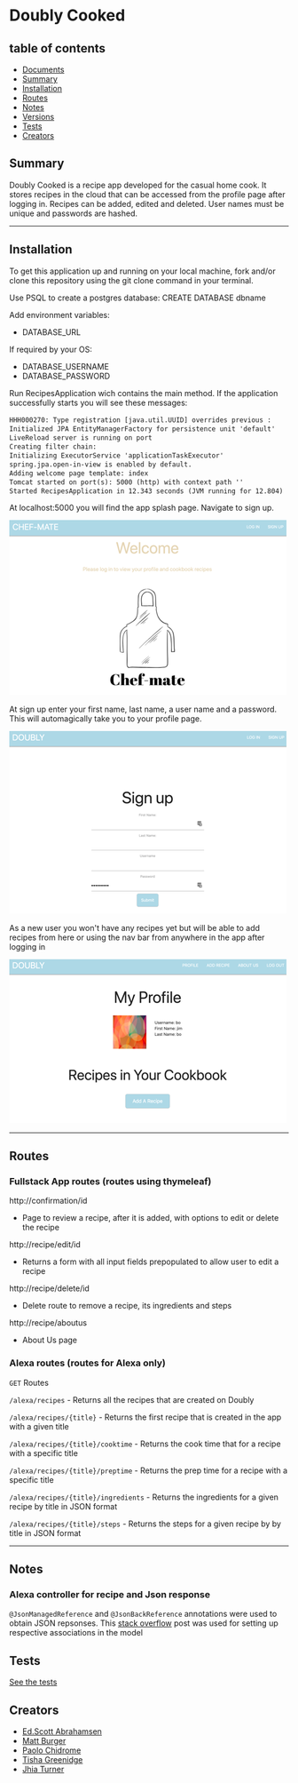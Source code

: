 # Doubly Cooked

## table of contents
* [Documents](./documents)
* [Summary](#Summary)
* [Installation](#Installation)
* [Routes](#Routes)
* [Notes](#Notes)
* [Versions](#Versions)
* [Tests](#Tests)
* [Creators](#Creators)

## Summary

Doubly Cooked is a recipe app developed for the casual home cook. It stores recipes in the cloud that can be accessed from the profile page after logging in. Recipes can be added, edited and deleted. User names must be unique and passwords are hashed.
***

## Installation
To get this application up and running on your local machine, fork and/or clone this repository using the git clone command in your terminal.

Use PSQL to create a postgres database: CREATE DATABASE dbname

Add environment variables:
- DATABASE_URL

If required by your OS:
- DATABASE_USERNAME
- DATABASE_PASSWORD

Run RecipesApplication wich contains the main method. If the application successfully starts you will see these messages:
```
HHH000270: Type registration [java.util.UUID] overrides previous : 
Initialized JPA EntityManagerFactory for persistence unit 'default'
LiveReload server is running on port
Creating filter chain:
Initializing ExecutorService 'applicationTaskExecutor'
spring.jpa.open-in-view is enabled by default.
Adding welcome page template: index
Tomcat started on port(s): 5000 (http) with context path ''
Started RecipesApplication in 12.343 seconds (JVM running for 12.804)
```

At localhost:5000 you will find the app splash page. Navigate to sign up.

![alt-text-1](assets/splash.png)

At sign up enter your first name, last name, a user name and a password. This will automagically take you to your profile page.

![alt-text-1](assets/signup.png)

As a new user you won't have any recipes yet but will be able to add recipes from here or using the nav bar from anywhere in the app after logging in

![alt-text-1](assets/profile.png)
***

## Routes
### Fullstack App routes (routes using thymeleaf)
http://confirmation/id
- Page to review a recipe, after it is added, with options to edit or delete the recipe

http://recipe/edit/id
- Returns a form with all input fields prepopulated to allow user to edit a recipe

http://recipe/delete/id
- Delete route to remove a recipe, its ingredients and steps

http://recipe/aboutus
- About Us page

### Alexa routes (routes for Alexa only)
```GET``` Routes

```/alexa/recipes``` - Returns all the recipes that are created on Doubly

```/alexa/recipes/{title}``` - Returns the first recipe that is created in the app with a given title

```/alexa/recipes/{title}/cooktime``` - Returns the cook time that for a recipe with a specific title

```/alexa/recipes/{title}/preptime``` - Returns the prep time for a recipe with a specific title

```/alexa/recipes/{title}/ingredients``` - Returns the ingredients for a given recipe by title in JSON format

```/alexa/recipes/{title}/steps``` - Returns the steps for a given recipe by by title in JSON format
***
## Notes
### Alexa controller for recipe and Json response
```@JsonManagedReference``` and ```@JsonBackReference``` annotations were used to obtain JSON repsonses. This [stack overflow](https://stackoverflow.com/questions/47693110/could-not-write-json-infinite-recursion-stackoverflowerror-nested-exception) post was used
for setting up respective associations in the model

## Tests
[See the tests](src/test/java/tgreenidge/com/recipe_app/recipes/RecipesApplicationTests.java)

## Creators

- [Ed.Scott Abrahamsen](https://github.com/esa2)
- [Matt Burger](https://github.com/)
- [Paolo Chidrome](https://github.com/)
- [Tisha Greenidge](https://github.com/)
- [Jhia Turner](https://github.com/)
